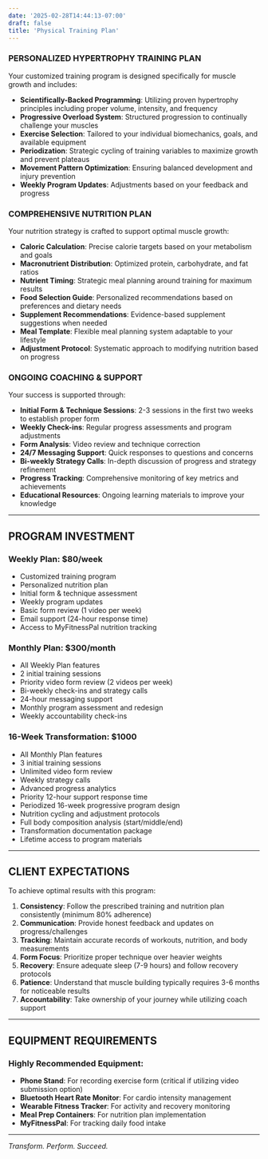 ```yaml
---
date: '2025-02-28T14:44:13-07:00'
draft: false
title: 'Physical Training Plan'
---
```


### PERSONALIZED HYPERTROPHY TRAINING PLAN

Your customized training program is designed specifically for muscle growth and includes:

- **Scientifically-Backed Programming**: Utilizing proven hypertrophy principles including proper volume, intensity, and frequency
- **Progressive Overload System**: Structured progression to continually challenge your muscles
- **Exercise Selection**: Tailored to your individual biomechanics, goals, and available equipment
- **Periodization**: Strategic cycling of training variables to maximize growth and prevent plateaus
- **Movement Pattern Optimization**: Ensuring balanced development and injury prevention
- **Weekly Program Updates**: Adjustments based on your feedback and progress

### COMPREHENSIVE NUTRITION PLAN

Your nutrition strategy is crafted to support optimal muscle growth:

- **Caloric Calculation**: Precise calorie targets based on your metabolism and goals
- **Macronutrient Distribution**: Optimized protein, carbohydrate, and fat ratios
- **Nutrient Timing**: Strategic meal planning around training for maximum results
- **Food Selection Guide**: Personalized recommendations based on preferences and dietary needs
- **Supplement Recommendations**: Evidence-based supplement suggestions when needed
- **Meal Template**: Flexible meal planning system adaptable to your lifestyle
- **Adjustment Protocol**: Systematic approach to modifying nutrition based on progress

### ONGOING COACHING & SUPPORT

Your success is supported through:

- **Initial Form & Technique Sessions**: 2-3 sessions in the first two weeks to establish proper form
- **Weekly Check-ins**: Regular progress assessments and program adjustments
- **Form Analysis**: Video review and technique correction
- **24/7 Messaging Support**: Quick responses to questions and concerns
- **Bi-weekly Strategy Calls**: In-depth discussion of progress and strategy refinement
- **Progress Tracking**: Comprehensive monitoring of key metrics and achievements
- **Educational Resources**: Ongoing learning materials to improve your knowledge

___

## PROGRAM INVESTMENT

### Weekly Plan: $80/week

- Customized training program
- Personalized nutrition plan
- Initial form & technique assessment
- Weekly program updates
- Basic form review (1 video per week)
- Email support (24-hour response time)
- Access to MyFitnessPal nutrition tracking

### Monthly Plan: $300/month

- All Weekly Plan features
- 2 initial training sessions
- Priority video form review (2 videos per week)
- Bi-weekly check-ins and strategy calls
- 24-hour messaging support
- Monthly program assessment and redesign
- Weekly accountability check-ins

### 16-Week Transformation: $1000

- All Monthly Plan features
- 3 initial training sessions
- Unlimited video form review
- Weekly strategy calls
- Advanced progress analytics
- Priority 12-hour support response time
- Periodized 16-week progressive program design
- Nutrition cycling and adjustment protocols
- Full body composition analysis (start/middle/end)
- Transformation documentation package
- Lifetime access to program materials

___

## CLIENT EXPECTATIONS

To achieve optimal results with this program:

1. **Consistency**: Follow the prescribed training and nutrition plan consistently (minimum 80% adherence)
2. **Communication**: Provide honest feedback and updates on progress/challenges
3. **Tracking**: Maintain accurate records of workouts, nutrition, and body measurements
4. **Form Focus**: Prioritize proper technique over heavier weights
5. **Recovery**: Ensure adequate sleep (7-9 hours) and follow recovery protocols
6. **Patience**: Understand that muscle building typically requires 3-6 months for noticeable results
7. **Accountability**: Take ownership of your journey while utilizing coach support

___
## EQUIPMENT REQUIREMENTS

### Highly Recommended Equipment:

- **Phone Stand**: For recording exercise form (critical if utilizing video submission option)
- **Bluetooth Heart Rate Monitor**: For cardio intensity management
- **Wearable Fitness Tracker**: For activity and recovery monitoring
- **Meal Prep Containers**: For nutrition plan implementation
- **MyFitnessPal**: For tracking daily food intake

___

_Transform. Perform. Succeed._
